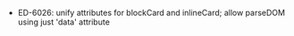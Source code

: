 - ED-6026: unify attributes for blockCard and inlineCard; allow parseDOM using just 'data' attribute